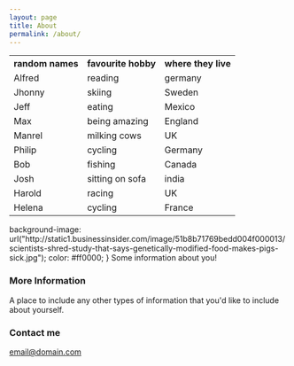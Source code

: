 ```yaml
---
layout: page
title: About
permalink: /about/
---
```

<body>
		<table id="customers">
  <tr>
    <th>random names</th>
    <th>favourite hobby</th>
    <th>where they live</th>
  </tr>
  <tr>
    <td>Alfred</td>
    <td>reading</td>
    <td>germany</td>
  </tr>
  <tr>
    <td>Jhonny</td>
    <td>skiing</td>
    <td>Sweden</td>
  </tr>
  <tr>
    <td>Jeff</td>
    <td>eating</td>
    <td>Mexico</td>
  </tr>
  <tr>
    <td>Max</td>
    <td>being amazing</td>
    <td>England</td>
  </tr>
  <tr>
    <td>Manrel</td>
    <td>milking cows</td>
    <td>UK</td>
  </tr>
  <tr>
    <td>Philip</td>
    <td>cycling</td>
    <td>Germany</td>
  </tr>
  <tr>
    <td>Bob</td>
    <td>fishing</td>
    <td>Canada</td>
  </tr>
  <tr>
    <td>Josh</td>
    <td>sitting on sofa</td>
    <td>india</td>
  </tr>
  <tr>
    <td>Harold</td>
    <td>racing</td>
    <td>UK</td>
  </tr>
  <tr>
    <td>Helena</td>
    <td>cycling</td>
    <td>France</td>
  </tr>
</table>
    background-image: url("http://static1.businessinsider.com/image/51b8b71769bedd004f000013/scientists-shred-study-that-says-genetically-modified-food-makes-pigs-sick.jpg");
  color: #ff0000;
}
Some information about you!

### More Information

A place to include any other types of information that you'd like to include about yourself.

### Contact me

[email@domain.com](mailto:email@domain.com)
